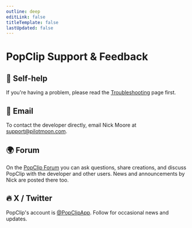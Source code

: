 ```yaml
---
outline: deep
editLink: false
titleTemplate: false
lastUpdated: false
---
```


# PopClip Support & Feedback

## :eyes: Self-help

If you're having a problem, please read the [Troubleshooting](/kb/troubleshooting) page first.

## :wave: Email

To contact the developer directly, email Nick Moore at [support@pilotmoon.com](mailto:support@pilotmoon.com?subject=PopClip%20Feedback&body=Here's%20how%20I%20feel%20about%20PopClip:%0A%0A).

## :earth_africa: Forum

On the [PopClip Forum](https://forum.popclip.app/) you can ask questions, share creations, and discuss PopClip with the developer and other users. News and announcements by Nick are posted there too.

## :fire: X / Twitter

PopClip's account is [@PopClipApp](https://twitter.com/popclipapp). Follow for occasional news and updates.
